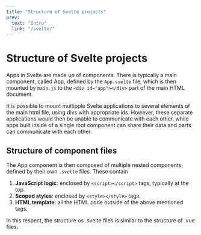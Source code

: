 ```yaml
---
title: "Structure of Svelte projects"
prev:
  text: "Intro"
  link: "/svelte/"
---
```


# Structure of Svelte projects

Apps in Svelte are made up of components. There is typically a main component, called App, defined by the `App.svelte` file, which is then mounted by `main.js` to the `<div id="app"></div>` part of the main HTML document.

It is possible to mount multipple Svelte applications to several elements of the main html file, using divs with appropriate ids. However, these separate applications would then be unable to communicate with each other, while apps built inside of a single root component can share their data and parts can communicate with each other.

## Structure of component files

The App component is then composed of multiple nested components, defined by their own `.svelte` files. These contain

1. **JavaScript logic**: enclosed by `<script></script>` tags, typically at the top.
2. **Scoped styles**: enclosed by `<style></style>` tags.
3. **HTML template**: all the HTML code outside of the above mentioned tags.

In this respect, the structure os .svelte files is similar to the structure of .vue files.
